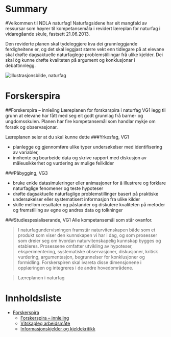 # Summary

#Velkommen til NDLA naturfag!
Naturfagsidene har eit mangfald av ressursar som høyrer til kompetansemåla i revidert læreplan for naturfag i vidaregåande skule, fastsett 21.06.2013.

Den reviderte planen skal tydeleggjere kva dei grunnleggjande ferdigheitene  er, og det skal leggjast større vekt enn tidlegare på at elevane skal drøfte dagsaktuelle naturfaglege problemstillingar frå ulike kjelder. Dei skal òg kunne drøfte kvaliteten på argument og konklusjonar i debattinnlegg.

![Illustrasjonsbilde, naturfag](http://cdn-a.ndlap3.seria.net/sites/default/files/imagecache/Fullbredde/images/naturfagkollasje.jpg)
# Forskerspira

##Forskerspira – innleiing
Læreplanen for forskarspira i naturfag VG1 legg til grunn at elevane har fått med seg eit godt grunnlag frå barne- og ungdomsskulen. Planen har ﬁre kompetansemål som handlar mykje om forsøk og observasjonar.

Læreplanen seier at du skal kunne dette
###Yrkesfag, VG1
- planlegge og gjennomføre ulike typer undersøkelser med identifisering av variabler,
- innhente og bearbeide data og skrive rapport med diskusjon av måleusikkerhet og vurdering av mulige feilkilder

###Påbygging, VG3
- bruke enkle datasimuleringer eller animasjoner for å illustrere og forklare naturfaglige fenomener og teste hypoteser
- drøfte dagsaktuelle naturfaglige problemstillinger basert på praktiske undersøkelser eller systematisert informasjon fra ulike kilder
- skille mellom resultater og påstander og diskutere kvaliteten på metoder og fremstilling av egne og andres data og tolkninger

###Studiespesialiserande, VG1
Alle kompetansemål som står ovanfor.   
>  I naturfagundervisningen framstår naturvitenskapen både som et produkt som viser den kunnskapen vi har i dag, og som prosesser som dreier seg om hvordan
> naturvitenskapelig kunnskap bygges og etableres.
> Prosessene omfatter utvikling av hypoteser,
> eksperimentering, systematiske observasjoner, diskusjoner, kritisk vurdering, argumentasjon, begrunnelser for konklusjoner og formidling. Forskerspiren skal ivareta disse dimensjonene i opplæringen og integreres i de andre
> hovedområdene.

>Læreplanen i naturfag# Innholdsliste
* [Forskerspira](chapter-1/README.md)
    * [Forskerspira – innleiing](chapter-1/ARTICLE1.md)
    * [Vitskapleg arbeidsmåte](chapter-1/ARTICLE2.md)
    * [Informasjonskjelder og kjeldekritikk](chapter-1/ARTICLE3.md)
